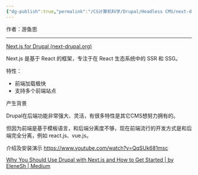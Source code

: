 ```yaml
---
{"dg-publish":true,"permalink":"/CS计算机科学/Drupal/Headless CMS/next-drupal/","noteIcon":"","created":"2024-08-28T17:25:51.000+08:00","updated":"2024-07-08T15:48:41.000+08:00"}
---
```



作者：游鱼思

---

[Next.js for Drupal (next-drupal.org)](https://next-drupal.org/)

Next.js 是基于 React 的框架，专注于在 React 生态系统中的 SSR 和 SSG。

特性：

- 前端加载极快
- 支持多个前端站点

产生背景

Drupal在后端功能非常强大、灵活，有很多特性是其它CMS想努力拥有的。

但因为前端是基于模板语言，和后端分离度不够，现在前端流行的开发方式是和后端完全分离，例如 react.js、vue.js。

介绍及安装演示  https://www.youtube.com/watch?v=QqSUk681msc

[Why You Should Use Drupal with Next.js and How to Get Started | by EleneSh | Medium](https://medium.com/@EleneSh/why-you-should-use-drupal-with-next-js-and-how-to-get-started-6a91cecd772a)
